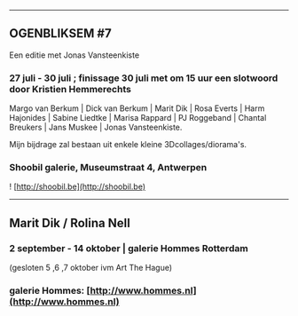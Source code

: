 

---

## OGENBLIKSEM #7 

Een editie met Jonas Vansteenkiste

### 27 juli - 30 juli ; finissage 30 juli met om 15 uur een slotwoord door Kristien Hemmerechts

Margo van Berkum | Dick van Berkum | Marit Dik | Rosa Everts | Harm Hajonides | Sabine Liedtke | Marisa Rappard | PJ Roggeband | Chantal Breukers | Jans Muskee | Jonas Vansteenkiste.

Mijn bijdrage zal bestaan uit enkele kleine 3Dcollages/diorama's.

### Shoobil galerie, Museumstraat 4, Antwerpen

! [http://shoobil.be](http://shoobil.be)

---

## Marit Dik / Rolina Nell

### 2 september - 14 oktober | galerie Hommes Rotterdam

(gesloten 5 ,6 ,7 oktober ivm Art The Hague)

### galerie Hommes: [http://www.hommes.nl](http://www.hommes.nl)

